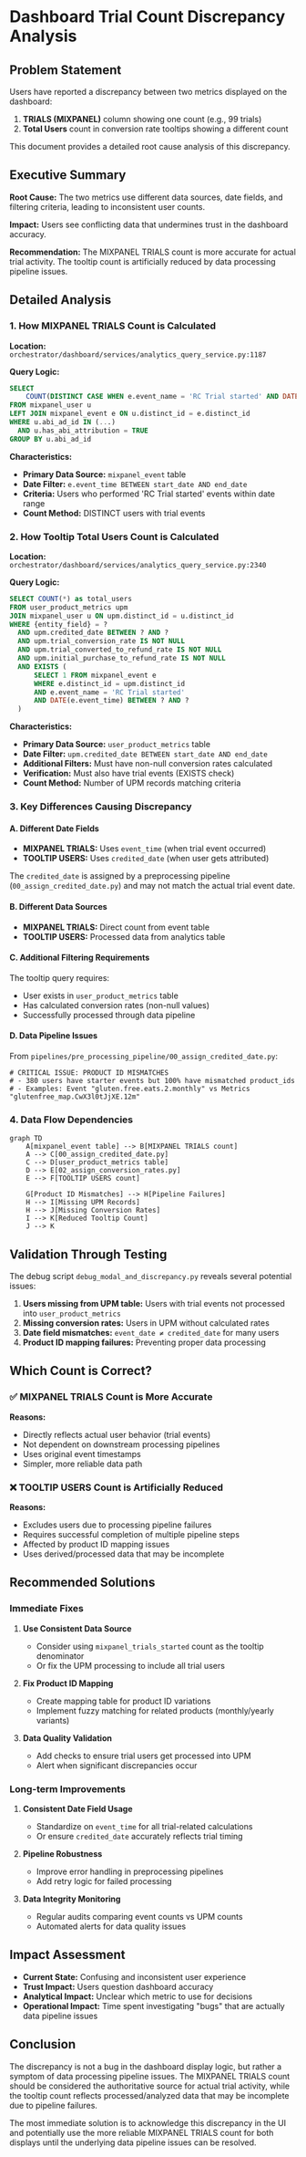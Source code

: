 # Dashboard Trial Count Discrepancy Analysis

## Problem Statement

Users have reported a discrepancy between two metrics displayed on the dashboard:
1. **TRIALS (MIXPANEL)** column showing one count (e.g., 99 trials)
2. **Total Users** count in conversion rate tooltips showing a different count

This document provides a detailed root cause analysis of this discrepancy.

## Executive Summary

**Root Cause:** The two metrics use different data sources, date fields, and filtering criteria, leading to inconsistent user counts.

**Impact:** Users see conflicting data that undermines trust in the dashboard accuracy.

**Recommendation:** The MIXPANEL TRIALS count is more accurate for actual trial activity. The tooltip count is artificially reduced by data processing pipeline issues.

## Detailed Analysis

### 1. How MIXPANEL TRIALS Count is Calculated

**Location:** `orchestrator/dashboard/services/analytics_query_service.py:1187`

**Query Logic:**
```sql
SELECT 
    COUNT(DISTINCT CASE WHEN e.event_name = 'RC Trial started' AND DATE(e.event_time) BETWEEN ? AND ? THEN u.distinct_id END) as mixpanel_trials_started
FROM mixpanel_user u
LEFT JOIN mixpanel_event e ON u.distinct_id = e.distinct_id
WHERE u.abi_ad_id IN (...)
  AND u.has_abi_attribution = TRUE
GROUP BY u.abi_ad_id
```

**Characteristics:**
- **Primary Data Source:** `mixpanel_event` table
- **Date Filter:** `e.event_time BETWEEN start_date AND end_date`
- **Criteria:** Users who performed 'RC Trial started' events within date range
- **Count Method:** DISTINCT users with trial events

### 2. How Tooltip Total Users Count is Calculated

**Location:** `orchestrator/dashboard/services/analytics_query_service.py:2340`

**Query Logic:**
```sql
SELECT COUNT(*) as total_users
FROM user_product_metrics upm
JOIN mixpanel_user u ON upm.distinct_id = u.distinct_id
WHERE {entity_field} = ?
  AND upm.credited_date BETWEEN ? AND ?
  AND upm.trial_conversion_rate IS NOT NULL
  AND upm.trial_converted_to_refund_rate IS NOT NULL  
  AND upm.initial_purchase_to_refund_rate IS NOT NULL
  AND EXISTS (
      SELECT 1 FROM mixpanel_event e 
      WHERE e.distinct_id = upm.distinct_id 
      AND e.event_name = 'RC Trial started'
      AND DATE(e.event_time) BETWEEN ? AND ?
  )
```

**Characteristics:**
- **Primary Data Source:** `user_product_metrics` table
- **Date Filter:** `upm.credited_date BETWEEN start_date AND end_date`
- **Additional Filters:** Must have non-null conversion rates calculated
- **Verification:** Must also have trial events (EXISTS check)
- **Count Method:** Number of UPM records matching criteria

### 3. Key Differences Causing Discrepancy

#### A. Different Date Fields
- **MIXPANEL TRIALS:** Uses `event_time` (when trial event occurred)
- **TOOLTIP USERS:** Uses `credited_date` (when user gets attributed)

The `credited_date` is assigned by a preprocessing pipeline (`00_assign_credited_date.py`) and may not match the actual trial event date.

#### B. Different Data Sources
- **MIXPANEL TRIALS:** Direct count from event table
- **TOOLTIP USERS:** Processed data from analytics table

#### C. Additional Filtering Requirements
The tooltip query requires:
- User exists in `user_product_metrics` table
- Has calculated conversion rates (non-null values)
- Successfully processed through data pipeline

#### D. Data Pipeline Issues
From `pipelines/pre_processing_pipeline/00_assign_credited_date.py`:
```
# CRITICAL ISSUE: PRODUCT ID MISMATCHES
# - 380 users have starter events but 100% have mismatched product_ids
# - Examples: Event "gluten.free.eats.2.monthly" vs Metrics "glutenfree_map.CwX3l0tJjXE.12m"
```

### 4. Data Flow Dependencies

```mermaid
graph TD
    A[mixpanel_event table] --> B[MIXPANEL TRIALS count]
    A --> C[00_assign_credited_date.py]
    C --> D[user_product_metrics table]
    D --> E[02_assign_conversion_rates.py]
    E --> F[TOOLTIP USERS count]
    
    G[Product ID Mismatches] --> H[Pipeline Failures]
    H --> I[Missing UPM Records]
    H --> J[Missing Conversion Rates]
    I --> K[Reduced Tooltip Count]
    J --> K
```

## Validation Through Testing

The debug script `debug_modal_and_discrepancy.py` reveals several potential issues:

1. **Users missing from UPM table:** Users with trial events not processed into `user_product_metrics`
2. **Missing conversion rates:** Users in UPM without calculated rates
3. **Date field mismatches:** `event_date ≠ credited_date` for many users
4. **Product ID mapping failures:** Preventing proper data processing

## Which Count is Correct?

### ✅ MIXPANEL TRIALS Count is More Accurate

**Reasons:**
- Directly reflects actual user behavior (trial events)
- Not dependent on downstream processing pipelines
- Uses original event timestamps
- Simpler, more reliable data path

### ❌ TOOLTIP USERS Count is Artificially Reduced

**Reasons:**
- Excludes users due to processing pipeline failures
- Requires successful completion of multiple pipeline steps
- Affected by product ID mapping issues
- Uses derived/processed data that may be incomplete

## Recommended Solutions

### Immediate Fixes

1. **Use Consistent Data Source**
   - Consider using `mixpanel_trials_started` count as the tooltip denominator
   - Or fix the UPM processing to include all trial users

2. **Fix Product ID Mapping**
   - Create mapping table for product ID variations
   - Implement fuzzy matching for related products (monthly/yearly variants)

3. **Data Quality Validation**
   - Add checks to ensure trial users get processed into UPM
   - Alert when significant discrepancies occur

### Long-term Improvements

1. **Consistent Date Field Usage**
   - Standardize on `event_time` for all trial-related calculations
   - Or ensure `credited_date` accurately reflects trial timing

2. **Pipeline Robustness**
   - Improve error handling in preprocessing pipelines
   - Add retry logic for failed processing

3. **Data Integrity Monitoring**
   - Regular audits comparing event counts vs UPM counts
   - Automated alerts for data quality issues

## Impact Assessment

- **Current State:** Confusing and inconsistent user experience
- **Trust Impact:** Users question dashboard accuracy
- **Analytical Impact:** Unclear which metric to use for decisions
- **Operational Impact:** Time spent investigating "bugs" that are actually data pipeline issues

## Conclusion

The discrepancy is not a bug in the dashboard display logic, but rather a symptom of data processing pipeline issues. The MIXPANEL TRIALS count should be considered the authoritative source for actual trial activity, while the tooltip count reflects processed/analyzed data that may be incomplete due to pipeline failures.

The most immediate solution is to acknowledge this discrepancy in the UI and potentially use the more reliable MIXPANEL TRIALS count for both displays until the underlying data pipeline issues can be resolved. 